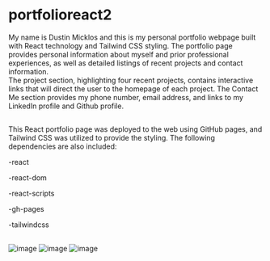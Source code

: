 # portfolioreact2
My name is Dustin Micklos and this is my personal portfolio webpage built with React technology and Tailwind CSS styling. 
The portfolio page provides personal information about myself and prior professional experiences, as well as detailed listings of recent projects and contact information.  
The project section, highlighting four recent projects, contains interactive links that will direct the user to the homepage of each project.
The Contact Me section provides my phone number, email address, and links to my LinkedIn profile and Github profile.

##
This React portfolio page was deployed to the web using GitHub pages, and Tailwind CSS was utilized to provide the styling.
The following dependencies are also included:

-react

-react-dom

-react-scripts

-gh-pages

-tailwindcss

##
![image](https://user-images.githubusercontent.com/75334749/127052124-73f27c25-b073-42d0-9324-cee460edb007.png)
![image](https://user-images.githubusercontent.com/75334749/127052486-f36aee26-3c42-4378-b31e-38bde720dd72.png)
![image](https://user-images.githubusercontent.com/75334749/127052714-c2924c88-ee54-4c00-9ac7-82943373c2c8.png)
